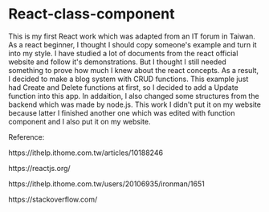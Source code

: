 # React-class-component

This is my first React work which was adapted from an IT forum in Taiwan. As a react beginner, I thought I should copy someone's example and turn it into my style. I have studied a lot of documents from the react official website and follow it's demonstrations. But I thought I still needed something to prove how much I knew about the react concepts. As a result, I decided to make a blog system with CRUD functions. This example just had Create and Delete functions at first, so I decided to add a Update function into this app. In addaition, I also changed some structures from the backend which was made by node.js. This work I didn't put it on my website because latter I finished another one which was edited with function component and I also put it on my website.
<p>Reference:</p>
<p>https://ithelp.ithome.com.tw/articles/10188246<p/>
<p>https://reactjs.org/</P>
<p>https://ithelp.ithome.com.tw/users/20106935/ironman/1651</P>
<p>https://stackoverflow.com/</p>
